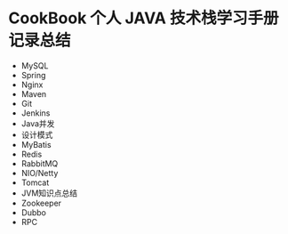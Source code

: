 # CookBook 个人 JAVA 技术栈学习手册记录总结
- MySQL
- Spring
- Nginx
- Maven
- Git
- Jenkins
- Java并发
- 设计模式
- MyBatis
- Redis
- RabbitMQ
- NIO/Netty
- Tomcat
- JVM知识点总结
- Zookeeper
- Dubbo
- RPC

